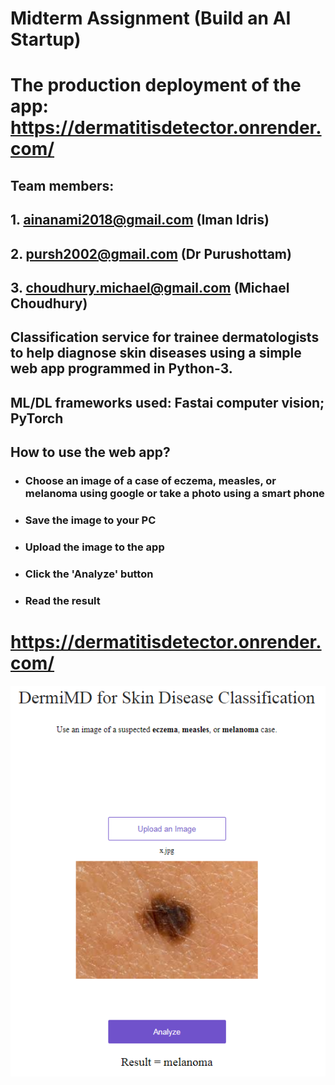 # Midterm Assignment (Build an AI Startup)

# The production deployment of the app: https://dermatitisdetector.onrender.com/

## Team members: 
## 1. ainanami2018@gmail.com (Iman Idris)
## 2. pursh2002@gmail.com (Dr Purushottam)
## 3. choudhury.michael@gmail.com (Michael Choudhury)

## Classification service for trainee dermatologists to help diagnose skin diseases using a simple web app programmed in Python-3.
## ML/DL frameworks used: Fastai computer vision; PyTorch

## How to use the web app?
- ### Choose an image of a case of eczema, measles, or melanoma using google or take a photo using a smart phone
- ### Save the image to your PC
- ### Upload the image to the app
- ### Click the 'Analyze' button
- ### Read the result




# https://dermatitisdetector.onrender.com/





![ ](x.PNG)
